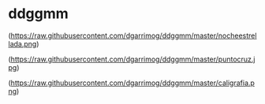 # ddggmm
(https://raw.githubusercontent.com/dgarrimog/ddggmm/master/nocheestrellada.png)

(https://raw.githubusercontent.com/dgarrimog/ddggmm/master/puntocruz.jpg)

(https://raw.githubusercontent.com/dgarrimog/ddggmm/master/caligrafia.png)
